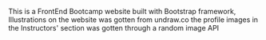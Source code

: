 This is a FrontEnd Bootcamp website built with Bootstrap framework,
Illustrations on the website was gotten from undraw.co
the profile images in the Instructors' section was gotten through a random image API
